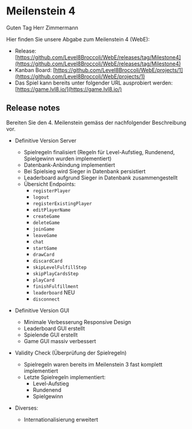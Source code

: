# Meilenstein 4

Guten Tag Herr Zimmermann

Hier finden Sie unsere Abgabe zum Meilenstein 4 (WebE):

- Release: [https://github.com/Level8Broccoli/WebE/releases/tag/Milestone4](https://github.com/Level8Broccoli/WebE/releases/tag/Milestone4)
- Kanban Board: [https://github.com/Level8Broccoli/WebE/projects/1](https://github.com/Level8Broccoli/WebE/projects/1)
- Das Spiel kann bereits unter folgender URL ausprobiert werden: [https://game.lvl8.io/](https://game.lvl8.io/)

## Release notes

Bereiten Sie den 4. Meilenstein gemäss der nachfolgender Beschreibung vor.

- Definitive Version Server
    - Spielregeln finalisiert (Regeln für Level-Aufstieg, Rundenend, Spielgewinn wurden implementiert)
    - Datenbank-Anbindung implementiert
    - Bei Spielsieg wird Sieger in Datenbank persistiert
    - Leaderboard aufgrund Sieger in Datenbank zusammengestellt
    - Übersicht Endpoints:
        - `registerPlayer`
        - `logout`
        - `registerExistingPlayer`
        - `editPlayerName`
        - `createGame`
        - `deleteGame`
        - `joinGame`
        - `leaveGame`
        - `chat`
        - `startGame`
        - `drawCard`
        - `discardCard`
        - `skipLevelFulfillStep`
        - `skipPlayCardsStep`
        - `playCard`
        - `finishFulfillment`
        - `leaderboard` NEU
        - `disconnect`
- Definitive Version GUI
    - Minimale Verbesserung Responsive Design
    - Leaderboard GUI erstellt
    - Spielende GUI erstellt
    - Game GUI massiv verbessert 
- Validity Check (Überprüfung der Spielregeln)
    - Spielregeln waren bereits im Meilenstein 3 fast komplett implementiert
    - Letzte Spielregeln implementiert:
        - Level-Aufstieg
        - Rundenend
        - Spielgewinn

- Diverses:
    - Internationalisierung erweitert